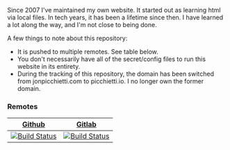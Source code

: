 Since 2007 I've maintained my own website. It started out as learning html via local files. In tech years, it has been a lifetime since then. I have learned a lot along the way, and I'm not close to being done.

A few things to note about this repository:
- It is pushed to multiple remotes. See table below.
- You don't necessarily have all of the secret/config files to run this website in its entirety.
- During the tracking of this repository, the domain has been switched from jonpicchietti.com to picchietti.io. I no longer own the former domain.

### Remotes
[Github](https://github.com/picchietti/picchietti.io) | [Gitlab](https://gitlab.com/picchietti/picchietti.io)
------ | ------
[![Build Status](https://drone.picchietti.io:8443/api/badges/picchietti/picchietti.io/status.svg)](https://drone.picchietti.io:8443/picchietti/picchietti.io) | [![Build Status](https://drone.picchietti.io/api/badges/picchietti/picchietti.io/status.svg)](https://drone.picchietti.io/picchietti/picchietti.io)
